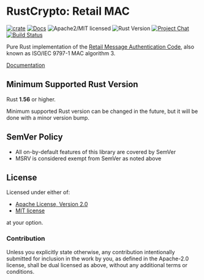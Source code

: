 # RustCrypto: Retail MAC

[![crate][crate-image]][crate-link]
[![Docs][docs-image]][docs-link]
![Apache2/MIT licensed][license-image]
![Rust Version][rustc-image]
[![Project Chat][chat-image]][chat-link]
[![Build Status][build-image]][build-link]

Pure Rust implementation of the [Retail Message Authentication Code][Retail MAC],
also known as ISO/IEC 9797-1 MAC algorithm 3.

[Documentation][docs-link]

## Minimum Supported Rust Version

Rust **1.56** or higher.

Minimum supported Rust version can be changed in the future, but it will be
done with a minor version bump.

## SemVer Policy

- All on-by-default features of this library are covered by SemVer
- MSRV is considered exempt from SemVer as noted above

## License

Licensed under either of:

 * [Apache License, Version 2.0](http://www.apache.org/licenses/LICENSE-2.0)
 * [MIT license](http://opensource.org/licenses/MIT)

at your option.

### Contribution

Unless you explicitly state otherwise, any contribution intentionally submitted
for inclusion in the work by you, as defined in the Apache-2.0 license, shall be
dual licensed as above, without any additional terms or conditions.

[//]: # (badges)

[crate-image]: https://img.shields.io/crates/v/retail-mac.svg
[crate-link]: https://crates.io/crates/retail-mac
[docs-image]: https://docs.rs/retail-mac/badge.svg
[docs-link]: https://docs.rs/retail-mac/
[license-image]: https://img.shields.io/badge/license-Apache2.0/MIT-blue.svg
[rustc-image]: https://img.shields.io/badge/rustc-1.56+-blue.svg
[chat-image]: https://img.shields.io/badge/zulip-join_chat-blue.svg
[chat-link]: https://rustcrypto.zulipchat.com/#narrow/stream/260044-MACs
[build-image]: https://github.com/RustCrypto/MACs/workflows/retail-mac/badge.svg?branch=master&event=push
[build-link]: https://github.com/RustCrypto/MACs/actions?query=workflow%3Aretail-mac

[//]: # (general links)

[Retail MAC]: https://en.wikipedia.org/wiki/ISO/IEC_9797-1#MAC_algorithm_3
